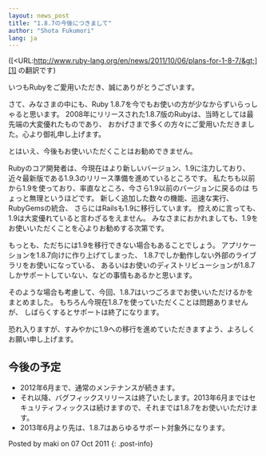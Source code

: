 ```yaml
---
layout: news_post
title: "1.8.7の今後につきまして"
author: "Shota Fukumori"
lang: ja
---
```


([&lt;URL:http://www.ruby-lang.org/en/news/2011/10/06/plans-for-1-8-7/&gt;][1]
の翻訳です)

いつもRubyをご愛用いただき、誠にありがとうございます。

さて、みなさまの中にも、Ruby 1.8.7を今でもお使いの方が少なからずいらっしゃると思います。
2008年にリリースされた1.8.7版のRubyは、当時としては最先端の大変優れたものであり、
おかげさまで多くの方々にご愛用いただきました。心より御礼申し上げます。

とはいえ、今後もお使いいただくことはお勧めできません。

Rubyのコア開発者は、今現在はより新しいバージョン、1.9に注力しており、 近々最新版である1.9.3のリリース準備を進めているところです。
私たちも以前から1.9を使っており、率直なところ、今さら1.9以前のバージョンに戻るのは ちょっと無理というほどです。
新しく追加した数々の機能、迅速な実行、RubyGemsの統合、 さらにはRailsも1.9に移行しています。
控えめに言っても、1.9は大変優れていると言わざるをえません。 みなさまにおかれましても、1.9をお使いいただくことを心よりお勧めする次第です。

もっとも、ただちには1.9を移行できない場合もあることでしょう。 アプリケーションを1.8.7向けに作り上げてしまった、
1.8.7でしか動作しない外部のライブラリをお使いになっている、
あるいはお使いのディストリビューションが1.8.7しかサポートしていない、などの事情もあるかと思います。

そのような場合も考慮して、今回、1.8.7はいつごろまでお使いいただけるかをまとめました。
もちろん今現在1.8.7を使っていただくことは問題ありませんが、 しばらくするとサポートは終了になります。

恐れ入りますが、すみやかに1.9への移行を進めていただきますよう、よろしくお願い申し上げます。

## 今後の予定

* 2012年6月まで、通常のメンテナンスが続きます。
* それ以降、バグフィックスリリースは終了いたします。2013年6月まではセキュリティフィックスは続けますので、それまでは1.8.7をお使いいただけます。
* 2013年6月より先は、1.8.7はあらゆるサポート対象外になります。

Posted by maki on 07 Oct 2011
{: .post-info}



[1]: http://www.ruby-lang.org/en/news/2011/10/06/plans-for-1-8-7/ 
